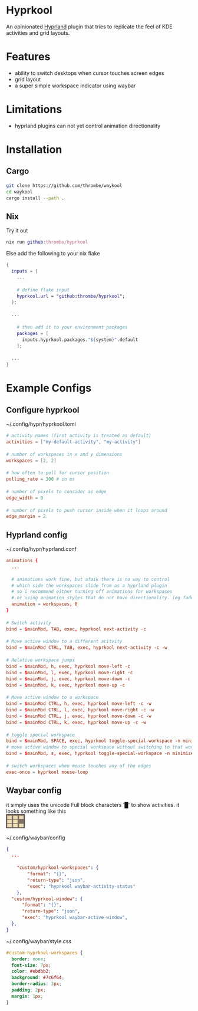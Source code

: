 # Hyprkool
An opinionated [Hyprland](https://github.com/hyprwm/Hyprland) plugin that tries to replicate the feel of KDE activities and grid layouts.

# Features
- ability to switch desktops when cursor touches screen edges
- grid layout
- a super simple workspace indicator using waybar

# Limitations
- hyprland plugins can not yet control animation directionality

# Installation
## Cargo
```zsh
git clone https://github.com/thrombe/waykool
cd waykool
cargo install --path .
```

## Nix
Try it out
```nix
nix run github:thrombe/hyprkool
```

Else add the following to your nix flake
```nix
{
  inputs = {
    ...

    # define flake input
    hyprkool.url = "github:thrombe/hyprkool";
  };

  ...

    # then add it to your environment packages
    packages = [
      inputs.hyprkool.packages."${system}".default
    ];

  ...
}
```

# Example Configs
## Configure hyprkool
~/.config/hypr/hyprkool.toml
```toml
# activity names (first activity is treated as default)
activities = ["my-default-activity", "my-activity"]

# number of workspaces in x and y dimensions
workspaces = [2, 2]

# how often to poll for cursor position
polling_rate = 300 # in ms

# number of pixels to consider as edge
edge_width = 0

# number of pixels to push cursor inside when it loops around
edge_margin = 2
```

## Hyprland config
~/.config/hypr/hyprland.conf
```conf
animations {
  ...

  # animations work fine, but afaik there is no way to control
  # which side the workspaces slide from as a hyprland plugin
  # so i recommend either turning off animations for workspaces
  # or using animation styles that do not have directionality. (eg fade)
  animation = workspaces, 0
}

# Switch activity
bind = $mainMod, TAB, exec, hyprkool next-activity -c

# Move active window to a different acitvity
bind = $mainMod CTRL, TAB, exec, hyprkool next-activity -c -w

# Relative workspace jumps
bind = $mainMod, h, exec, hyprkool move-left -c
bind = $mainMod, l, exec, hyprkool move-right -c
bind = $mainMod, j, exec, hyprkool move-down -c
bind = $mainMod, k, exec, hyprkool move-up -c

# Move active window to a workspace
bind = $mainMod CTRL, h, exec, hyprkool move-left -c -w
bind = $mainMod CTRL, l, exec, hyprkool move-right -c -w
bind = $mainMod CTRL, j, exec, hyprkool move-down -c -w
bind = $mainMod CTRL, k, exec, hyprkool move-up -c -w

# toggle special workspace
bind = $mainMod, SPACE, exec, hyprkool toggle-special-workspace -n minimized
# move active window to special workspace without switching to that workspace
bind = $mainMod, s, exec, hyprkool toggle-special-workspace -n minimized -w -s

# switch workspaces when mouse touches any of the edges
exec-once = hyprkool mouse-loop
```

## Waybar config
it simply uses the unicode Full block characters '█' to show activities.
it looks something like this
<br>
![activity status indicator](./screenshots/activity_status.png)

~/.config/waybar/config
```json
{
  ...

	"custom/hyprkool-workspaces": {
		"format": "{}",
		"return-type": "json",
		"exec": "hyprkool waybar-activity-status"
	},
  "custom/hyprkool-window": {
      "format": "{}",
      "return-type": "json",
      "exec": "hyprkool waybar-active-window",
  },
}
```

~/.config/waybar/style.css
```css
#custom-hyprkool-workspaces {
  border: none;
  font-size: 7px;
  color: #ebdbb2;
  background: #7c6f64;
  border-radius: 3px;
  padding: 2px;
  margin: 1px;
}
```

